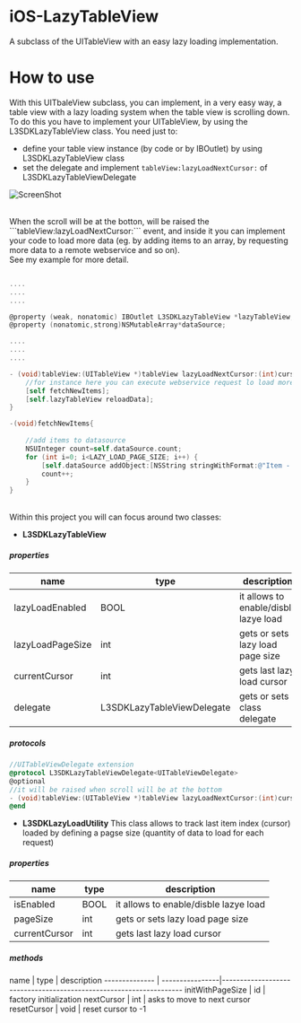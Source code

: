 # iOS-LazyTableView
A subclass of the UITableView with an easy lazy loading implementation.

# How to use
With this UITbaleView subclass, you can implement, in a very easy way, a table view with a lazy loading system when the table view is scrolling down.
<br/>
To do this you have to implement your UITableView, by using the L3SDKLazyTableView class.
You need just to:
- define your table view instance (by code or by IBOutlet) by using L3SDKLazyTableView class
- set the delegate and implement ```tableView:lazyLoadNextCursor:``` of L3SDKLazyTableViewDelegate

![ScreenShot](https://raw.github.com/alchimya/iOS-LazyTableView/master/screenshots/iOS-LazyTableView.gif)

<br/>
When the scroll will be at the botton, will be raised the ```tableView:lazyLoadNextCursor:``` event, and inside it you can implement
your code to load more data (eg. by adding items to an array, by requesting more data to a remote webservice and so on).
<br/>
See my example for more detail.

```objectivec

....
....
....

@property (weak, nonatomic) IBOutlet L3SDKLazyTableView *lazyTableView;
@property (nonatomic,strong)NSMutableArray*dataSource;

....
....
....

- (void)tableView:(UITableView *)tableView lazyLoadNextCursor:(int)cursor{
    //for instance here you can execute webservice request lo load more data
    [self fetchNewItems];
    [self.lazyTableView reloadData];
}

-(void)fetchNewItems{
    
    //add items to datasource
    NSUInteger count=self.dataSource.count;
    for (int i=0; i<LAZY_LOAD_PAGE_SIZE; i++) {
        [self.dataSource addObject:[NSString stringWithFormat:@"Item - %lu", count+1]];
        count++;
    }
}
```

<br/>
Within this project you will can focus around two classes:

- <b>L3SDKLazyTableView</b>

<h5>properties</h5>

  name                        |     type                    |   description    
------------------------------| ----------------------------|--------------------------------------------------------
lazyLoadEnabled               | BOOL                        | it allows to enable/disble lazye load
lazyLoadPageSize              | int                         | gets or sets lazy load page size
currentCursor                 | int                         | gets last lazy load cursor
delegate                      | L3SDKLazyTableViewDelegate  | gets or sets class delegate

<h5>protocols</h5>

```objectivec
//UITableViewDelegate extension
@protocol L3SDKLazyTableViewDelegate<UITableViewDelegate>
@optional
//it will be raised when scroll will be at the bottom
- (void)tableView:(UITableView *)tableView lazyLoadNextCursor:(int)cursor;
@end
```

- <b>L3SDKLazyLoadUtility</b>
This class allows to track last item index (cursor) loaded by defining a pagse size (quantity of data to load for each request)

<h5>properties</h5>

  name                        |     type                    |   description    
------------------------------| ----------------------------|--------------------------------------------------------
isEnabled                     | BOOL                        | it allows to enable/disble lazye load
pageSize                      | int                         | gets or sets lazy load page size
currentCursor                 | int                         | gets last lazy load cursor

<h5>methods</h5>
  name                  |     type        |   description    
--------------          | ----------------|-------------------------------------------------------------------
initWithPageSize        | id              | factory initialization
nextCursor              | int             | asks to move to next cursor
resetCursor             | void            | reset cursor to -1
